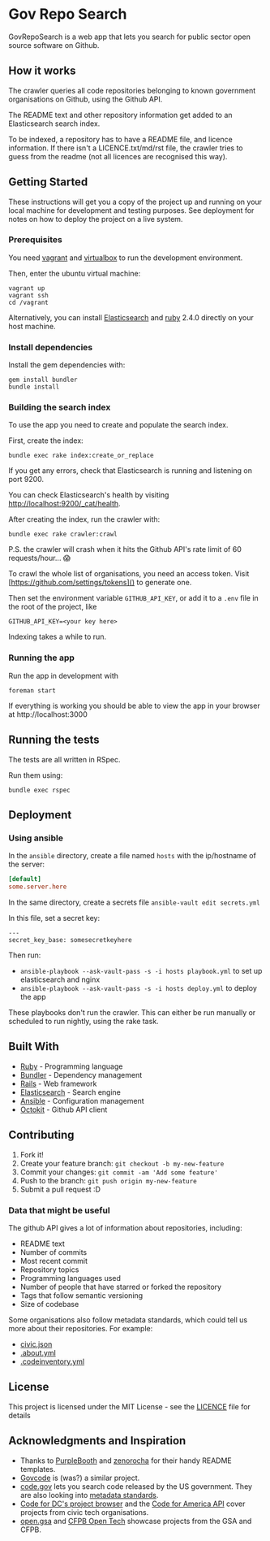 # Gov Repo Search

GovRepoSearch is a web app that lets you search for public sector open source
software on Github.

## How it works

The crawler queries all code repositories belonging to known government
organisations on Github, using the Github API.

The README text and other repository information get added to an Elasticsearch
search index.

To be indexed, a repository has to have a README file, and licence information.
If there isn't a LICENCE.txt/md/rst file, the crawler tries to guess from the
readme (not all licences are recognised this way).

## Getting Started

These instructions will get you a copy of the project up and running on your
local machine for development and testing purposes. See deployment for notes on
how to deploy the project on a live system.

### Prerequisites

You need [vagrant](https://www.vagrantup.com/downloads.html) and [virtualbox](https://www.virtualbox.org/) to run the development environment.

Then, enter the ubuntu virtual machine:
```
vagrant up
vagrant ssh
cd /vagrant
```

Alternatively, you can install [Elasticsearch](https://www.elastic.co/downloads/elasticsearch) and [ruby](https://www.ruby-lang.org/en/documentation/installation/) 2.4.0 directly on your
host machine.

### Install dependencies

Install the gem dependencies with:

```
gem install bundler
bundle install
```

### Building the search index

To use the app you need to create and populate the search index.

First, create the index:
```
bundle exec rake index:create_or_replace
```

If you get any errors, check that Elasticsearch is running and listening on port
9200.

You can check Elasticsearch's health by visiting [http://localhost:9200/_cat/health]().

After creating the index, run the crawler with:
```
bundle exec rake crawler:crawl
```

P.S. the crawler will crash when it hits the Github API's rate limit of 60
requests/hour... 😱

To crawl the whole list of organisations, you need an access token.
Visit [https://github.com/settings/tokens]() to generate one.

Then set the environment variable `GITHUB_API_KEY`, or add it to a `.env` file
in the root of the project, like
```
GITHUB_API_KEY=<your key here>
```

Indexing takes a while to run.

### Running the app

Run the app in development with
```
foreman start
```

If everything is working you should be able to view the app in your browser
at http://localhost:3000

## Running the tests

The tests are all written in RSpec.

Run them using:
```
bundle exec rspec
```

## Deployment

### Using ansible
In the `ansible` directory, create a file named `hosts` with the ip/hostname of the server:

```ini
[default]
some.server.here
```

In the same directory, create a secrets file
`ansible-vault edit secrets.yml`

In this file, set a secret key:

```
---
secret_key_base: somesecretkeyhere
```

Then run:

- `ansible-playbook --ask-vault-pass -s -i hosts playbook.yml` to set up elasticsearch and nginx
- `ansible-playbook --ask-vault-pass -s -i hosts deploy.yml` to deploy the app

These playbooks don't run the crawler. This can either be run manually or scheduled to run nightly, using the rake task.

## Built With

* [Ruby](https://www.ruby-lang.org/en/) - Programming language
* [Bundler](https://bundler.io/) - Dependency management
* [Rails](http://rubyonrails.org/) - Web framework
* [Elasticsearch](https://www.elastic.co/products/elasticsearch) - Search engine
* [Ansible](https://www.ansible.com/) - Configuration management
* [Octokit](http://octokit.github.io/octokit.rb/) - Github API client

## Contributing

1. Fork it!
2. Create your feature branch: `git checkout -b my-new-feature`
3. Commit your changes: `git commit -am 'Add some feature'`
4. Push to the branch: `git push origin my-new-feature`
5. Submit a pull request :D

### Data that might be useful
The github API gives a lot of information about repositories, including:

- README text
- Number of commits
- Most recent commit
- Repository topics
- Programming languages used
- Number of people that have starred or forked the repository
- Tags that follow semantic versioning
- Size of codebase

Some organisations also follow metadata standards, which could tell us more
about their repositories. For example:
- [civic.json](http://open.dc.gov/civic.json/)
- [.about.yml](https://github.com/18F/about_yml)
- [.codeinventory.yml](https://github.com/GSA/codeinventory)

## License

This project is licensed under the MIT License - see the [LICENCE](LICENCE) file for details

## Acknowledgments and Inspiration

* Thanks to [PurpleBooth](https://gist.github.com/PurpleBooth/109311bb0361f32d87a2) and [zenorocha](https://gist.github.com/zenorocha/4526327) for their handy README templates.
* [Govcode](https://github.com/dlapiduz/govcode.org) is (was?) a similar project.
* [code.gov](https://code.gov) lets you search code released by the US government. They are also looking into [metadata standards](https://github.com/presidential-innovation-fellows/code-gov-web/issues/41).
* [Code for DC's project browser](http://codefordc.org/projects/) and the [Code for America API](https://github.com/codeforamerica/cfapi) cover projects from civic tech organisations.
* [open.gsa](http://open.gsa.gov/) and [CFPB Open Tech](https://cfpb.github.io/) showcase projects from the GSA and CFPB.
